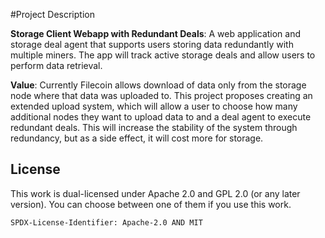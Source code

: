 #Project Description

**Storage Client Webapp with Redundant Deals**: A web application and storage deal agent that supports users storing data redundantly with multiple miners. The app will track active storage deals and allow users to perform data retrieval.

**Value**: Currently Filecoin allows download of data only from the storage node where that data was uploaded to. This project proposes creating an extended upload system, which will allow a user to choose how many additional nodes they want to upload data to and a deal agent to execute redundant deals. This will increase the stability of the system through redundancy, but as a side effect, it will cost more for storage. 

## License

This work is dual-licensed under Apache 2.0 and GPL 2.0 (or any later version).
You can choose between one of them if you use this work.

`SPDX-License-Identifier: Apache-2.0 AND MIT`
